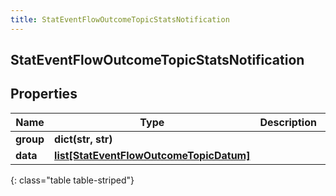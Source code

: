 ```yaml
---
title: StatEventFlowOutcomeTopicStatsNotification
---
```

## StatEventFlowOutcomeTopicStatsNotification

## Properties

|Name | Type | Description | Notes|
|------------ | ------------- | ------------- | -------------|
| **group** | **dict(str, str)** |  | [optional] |
| **data** | [**list[StatEventFlowOutcomeTopicDatum]**](StatEventFlowOutcomeTopicDatum.html) |  | [optional] |
{: class="table table-striped"}


